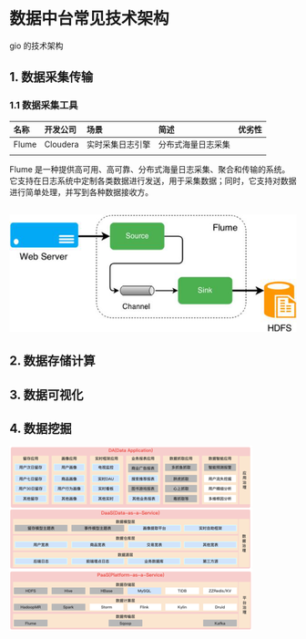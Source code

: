 # 数据中台常见技术架构



gio 的技术架构

## 1. 数据采集传输



### 1.1 数据采集工具

| 名称 | 开发公司 | 场景 | 简述 | 优劣性 |
| :--- | :--- | :--- | :--- | :--- |
| Flume | Cloudera | 实时采集日志引擎 | 分布式海量日志采集 |  |
|  |  |  |  |  |



Flume 是一种提供高可用、高可靠、分布式海量日志采集、聚合和传输的系统。它支持在日志系统中定制各类数据进行发送，用于采集数据；同时，它支持对数据进行简单处理，并写到各种数据接收方。

## ![](/assets/flume.png)

## 

## 

## 2. 数据存储计算



## 

## 3. 数据可视化







## 4. 数据挖掘







![](/assets/tech-arch.png)

